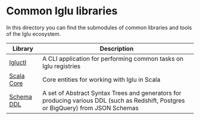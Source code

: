# Common Iglu libraries

In this directory you can find the submodules of common libraries and tools of the Iglu ecosystem.

| **Library**              | **Description**                                                                                                                    |
|--------------------------|------------------------------------------------------------------------------------------------------------------------------------|
| [Igluctl][igluctl]       | A CLI application for performing common tasks on Iglu registries                                                                   |
| [Scala Core][scala-core] | Core entities for working with Iglu in Scala                                                                                       |
| [Schema DDL][schema-ddl] | A set of Abstract Syntax Trees and generators for producing various DDL (such as Redshift, Postgres or BigQuery) from JSON Schemas |

[igluctl]: https://docs.snowplow.io/docs/pipeline-components-and-applications/iglu/igluctl-2/
[scala-core]: https://docs.snowplow.io/docs/pipeline-components-and-applications/iglu/common-architecture/iglu-core/
[schema-ddl]: https://github.com/snowplow/schema-ddl
